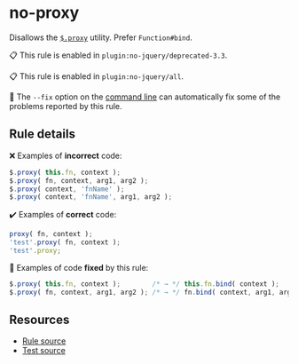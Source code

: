 [//]: # (This file is generated by eslint-docgen. Do not edit it directly.)

# no-proxy

Disallows the [`$.proxy`](https://api.jquery.com/jQuery.proxy/) utility. Prefer `Function#bind`.

📋 This rule is enabled in `plugin:no-jquery/deprecated-3.3`.

📋 This rule is enabled in `plugin:no-jquery/all`.

🔧 The `--fix` option on the [command line](https://eslint.org/docs/user-guide/command-line-interface#fixing-problems) can automatically fix some of the problems reported by this rule.

## Rule details

❌ Examples of **incorrect** code:
```js
$.proxy( this.fn, context );
$.proxy( fn, context, arg1, arg2 );
$.proxy( context, 'fnName' );
$.proxy( context, 'fnName', arg1, arg2 );
```

✔️ Examples of **correct** code:
```js
proxy( fn, context );
'test'.proxy( fn, context );
'test'.proxy;
```

🔧 Examples of code **fixed** by this rule:
```js
$.proxy( this.fn, context );        /* → */ this.fn.bind( context );
$.proxy( fn, context, arg1, arg2 ); /* → */ fn.bind( context, arg1, arg2 );
```

## Resources

* [Rule source](/src/rules/no-proxy.js)
* [Test source](/tests/rules/no-proxy.js)
